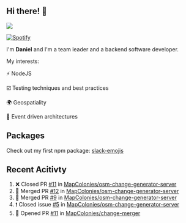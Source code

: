 ## Hi there! 👋

<p>
  <img src="https://github-readme-stats.vercel.app/api?username=syncush&theme=tokyonight">
</p>

[![Spotify](https://novatorem-rust.vercel.app/api/spotify)](https://open.spotify.com/user/syncush)

I'm **Daniel** and I'm a team leader and a backend software developer.

My interests:

⚡ NodeJS

☑️ Testing techniques and best practices

🌍 Geospatiality

🧠 Event driven architectures

## Packages
Check out my first npm package: [slack-emojis](https://www.npmjs.com/package/slack-emojis)

## Recent Acitivty
<!--START_SECTION:activity-->
1. ❌ Closed PR [#11](https://github.com/MapColonies/osm-change-generator-server/pull/11) in [MapColonies/osm-change-generator-server](https://github.com/MapColonies/osm-change-generator-server)
2. 🎉 Merged PR [#12](https://github.com/MapColonies/osm-change-generator-server/pull/12) in [MapColonies/osm-change-generator-server](https://github.com/MapColonies/osm-change-generator-server)
3. 🎉 Merged PR [#9](https://github.com/MapColonies/osm-change-generator-server/pull/9) in [MapColonies/osm-change-generator-server](https://github.com/MapColonies/osm-change-generator-server)
4. ❗️ Closed issue [#5](https://github.com/MapColonies/osm-change-generator-server/issues/5) in [MapColonies/osm-change-generator-server](https://github.com/MapColonies/osm-change-generator-server)
5. 💪 Opened PR [#11](https://github.com/MapColonies/change-merger/pull/11) in [MapColonies/change-merger](https://github.com/MapColonies/change-merger)
<!--END_SECTION:activity-->
